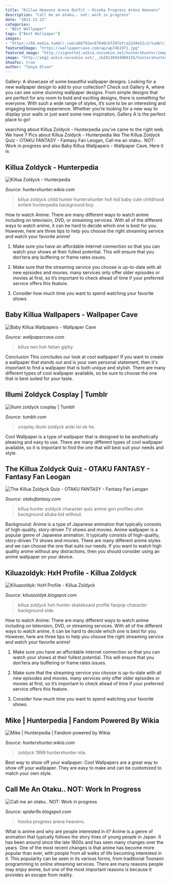 ```yaml
---
title: "Killua Heavens Arena Outfit ~ Hisoka Progress Arena Heavens"
description: "Call me an otaku.. not: work in progress"
date: "2021-12-23"
categories:
- "Best Wallpaper"
tags: ["Best Wallpaper"]
images:
- "https://66.media.tumblr.com/a66f92ec67040cbf297efca22d4e51c3/tumblr_pmamm1rr1D1rx6879_540.jpg"
featuredImage: "https://wallpapercave.com/wp/wp7461971.jpg"
featured_image: "http://vignette1.wikia.nocookie.net/hunterxhunter/images/1/1c/Full_Mike_2011.png/revision/latest?cb=20150111055109"
image: "http://img2.wikia.nocookie.net/__cb20130424000155/hunterxhunter/images/4/44/Killua_child_2011.png"
ShowToc: true
author: "Tanya Olson"
---
```



Gallery: A showcase of some beautiful wallpaper designs.
Looking for a new wallpaper design to add to your collection? Check out Gallery A, where you can see some stunning wallpaper designs. From simple designs that are perfect for any room to bold and exciting designs, there is something for everyone. With such a wide range of styles, it’s sure to be an interesting and engaging browsing experience. Whether you’re looking for a new way to display your walls or just want some new inspiration, Gallery A is the perfect place to go!
		
		
		
		
		
		
		
	

		
searching about Killua Zoldyck - Hunterpedia you've came to the right web. We have 7 Pics about Killua Zoldyck - Hunterpedia like The Killua Zoldyck Quiz - OTAKU FANTASY - Fantasy Fan Leogan, Call me an otaku.. NOT: Work in progress and also Baby Killua Wallpapers - Wallpaper Cave. Here it is:
		
    
## Killua Zoldyck - Hunterpedia

<img loading=lazy src="http://img2.wikia.nocookie.net/__cb20130424000155/hunterxhunter/images/4/44/Killua_child_2011.png" onerror="this.onerror=null;this.src='https://tse3.mm.bing.net/th?id=OIP.knVwoFKGQymHUTe8yiEfEAHaEK&amp;pid=15.1';" alt="Killua Zoldyck - Hunterpedia">

_Source: hunterxhunter.wikia.com_

>killua zoldyck child hunter hunterxhunter hxh kid baby cute childhood enfant hunterpedia background boy. 

	

How to watch Anime: There are many different ways to watch anime including on television, DVD, or streaming services.
With all of the different ways to watch anime, it can be hard to decide which one is best for you. However, here are three tips to help you choose the right streaming service and watch your favorite anime!
1. Make sure you have an affordable internet connection so that you can watch your shows at their fullest potential. This will ensure that you don’tera any buffering or frame rates issues.

2. Make sure that the streaming service you choose is up-to-date with all new episodes and movies. many services only offer older episodes or movies at first, so it’s important to check ahead of time if your preferred service offers this feature.

3. Consider how much time you want to spend watching your favorite shows.

    
## Baby Killua Wallpapers - Wallpaper Cave

<img loading=lazy src="https://wallpapercave.com/wp/wp7461971.jpg" onerror="this.onerror=null;this.src='https://tse3.mm.bing.net/th?id=OIP.n_nGWMcEGKo5v7roGwJ81gHaEK&amp;pid=15.1';" alt="Baby Killua Wallpapers - Wallpaper Cave">

_Source: wallpapercave.com_

>killua nen hxh feitan giphy. 

	

Conclusion
This concludes our look at cool wallpaper! If you want to create a wallpaper that stands out and is your own personal statement, then it's important to find a wallpaper that is both unique and stylish. There are many different types of cool wallpaper available, so be sure to choose the one that is best suited for your taste.

    
## Illumi Zoldyck Cosplay | Tumblr

<img loading=lazy src="https://66.media.tumblr.com/a66f92ec67040cbf297efca22d4e51c3/tumblr_pmamm1rr1D1rx6879_540.jpg" onerror="this.onerror=null;this.src='https://tse2.mm.bing.net/th?id=OIP.jQH2PZ8Jc-af9NQRzaE4CgHaJ4&amp;pid=15.1';" alt="illumi zoldyck cosplay | Tumblr">

_Source: tumblr.com_

>cosplay illumi zoldyck aniki lol ok he. 

	

Cool Wallpaper is a type of wallpaper that is designed to be aesthetically pleasing and easy to use. There are many different types of cool wallpaper available, so it is important to find the one that will best suit your needs and style.

    
## The Killua Zoldyck Quiz - OTAKU FANTASY - Fantasy Fan Leogan

<img loading=lazy src="http://4.bp.blogspot.com/-ntUJdFV_Pfc/UtNzhmM8XpI/AAAAAAAAAa8/M-r_g4SNzlI/s1600/1397591_607825542611423_2144052637_o.jpg" onerror="this.onerror=null;this.src='https://tse2.mm.bing.net/th?id=OIP.MD1fusZGMyhASsdPTxu7zQHaEK&amp;pid=15.1';" alt="The Killua Zoldyck Quiz - OTAKU FANTASY - Fantasy Fan Leogan">

_Source: otakufantasy.com_

>killua hunter zoldyck character quiz anime gon profiles uhm background alluka kid without. 

	

Background: Anime is a type of Japanese animation that typically consists of high-quality, story-driven TV shows and movies.
Anime wallpaper is a popular genre of Japanese animation. It typically consists of high-quality, story-driven TV shows and movies. There are many different anime styles and we can choose the one that suits our needs. If you want to watch high quality anime without any distractions, then you should consider using an anime wallpaper on your device.

    
## Kiluazoldyk: HxH Profile - Killua Zoldyck

<img loading=lazy src="https://4.bp.blogspot.com/-KGV4JN679to/TaHHMjzYENI/AAAAAAAABQo/nITKEbkdHVA/s1600/killua7.jpg" onerror="this.onerror=null;this.src='https://tse3.mm.bing.net/th?id=OIP.1Ax0P1U71WEmzmNBNsrE7wHaK9&amp;pid=15.1';" alt="Kiluazoldyk: HxH Profile - Killua Zoldyck">

_Source: kiluazoldyk.blogspot.com_

>killua zoldyck hxh hunter skateboard profile fanpop character background side. 

	

How to watch Anime: There are many different ways to watch anime including on television, DVD, or streaming services.
With all of the different ways to watch anime, it can be hard to decide which one is best for you. However, here are three tips to help you choose the right streaming service and watch your favorite anime!
1. Make sure you have an affordable internet connection so that you can watch your shows at their fullest potential. This will ensure that you don’tera any buffering or frame rates issues.

2. Make sure that the streaming service you choose is up-to-date with all new episodes and movies. many services only offer older episodes or movies at first, so it’s important to check ahead of time if your preferred service offers this feature.

3. Consider how much time you want to spend watching your favorite shows.

    
## Mike | Hunterpedia | Fandom Powered By Wikia

<img loading=lazy src="http://vignette1.wikia.nocookie.net/hunterxhunter/images/1/1c/Full_Mike_2011.png/revision/latest?cb=20150111055109" onerror="this.onerror=null;this.src='https://tse1.mm.bing.net/th?id=OIP.hsIQhI5xR-l7r_pYmLdlWwHaJM&amp;pid=15.1';" alt="Mike | Hunterpedia | Fandom powered by Wikia">

_Source: hunterxhunter.wikia.com_

>zoldyck 1999 hunterxhunter nila. 

	

Best way to show off your wallpaper:
Cool Wallpapers are a great way to show off your wallpaper. They are easy to make and can be customized to match your own style.

    
## Call Me An Otaku.. NOT: Work In Progress

<img loading=lazy src="http://4.bp.blogspot.com/-Pq1z8Kzh5ck/UZu6BPNASEI/AAAAAAAACs4/LKHNc_fCDfE/s1600/Hisoka_in_heavens_arena.jpg.png" onerror="this.onerror=null;this.src='https://tse2.mm.bing.net/th?id=OIP.9VAthOmCiCY4K9UrX1zeMQHaIr&amp;pid=15.1';" alt="Call me an otaku.. NOT: Work in progress">

_Source: spider9x.blogspot.com_

>hisoka progress arena heavens. 

	

What is anime and why are people interested in it?
Anime is a genre of animation that typically follows the story lines of young people in Japan. It has been around since the late 1800s and has seen many changes over the years. One of the most recent changes is that anime has become more popular than ever, with people from all walks of life becoming interested in it. This popularity can be seen in its various forms, from traditional Toonami programming to online streaming services. There are many reasons people may enjoy anime, but one of the most important reasons is because it provides an escape from reality.

